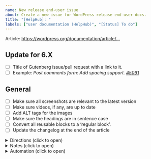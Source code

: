 ```yaml
---
name: New release end-user issue
about: Create a new issue for WordPress release end-user docs.
title: "[HelpHub]: "
labels: ["user documentation (HelpHub)", "[Status] To do"]
---
```


Article:  <https://wordpress.org/documentation/article/...>

## Update for 6.X
- [ ] Title of Gutenberg issue/pull request with a link to it.
- [ ] Example: _Post comments form: Add spacing support. [45091](https://github.com/WordPress/gutenberg/pull/45091)_

## General
- [ ] Make sure all screenshots are relevant to the latest version 
- [ ] Make sure videos, if any, are up to date 
- [ ] Add ALT tags for the images
- [ ] Make sure the headings are in sentence case
- [ ] Convert all reusable blocks to a ‘regular block’.
- [ ] Update the changelog at the end of the article

<details>
<summary>Directions (click to open)</summary>

- Compare existing screenshots (on the article link) to the actual interface in the latest WordPress version.
- Ensure you have the appropriate WordPress version and that new screenshots cover the same page area as the existing one.
- If something is different in the latest version, make a new screenshot.
- Upload new screenshots to the comment on this issue.
- Request review by stating in the comment that the issue is ready for review.

</details>

<details>
<summary>Notes (click to open)</summary>

1.  You can set WordPress install in one click by visiting https://playground.wordpress.net/ or use InstaWP sandbox https://app.instawp.io/onboard
2. We are not adding detailed updates for the Block settings - Typography, Color, Layout, Dimension and Border and for the More Options setting in the block toolbar. Pls mention the settings included for the block and link to the detailed settings pages instead.
3. Some of the PRs have great videos that can be added to the article.

</details>

<details>
<summary>Automation (click to open)</summary>

If you want, you can assign yourself to the issue and change the label for review by posting specific keywords in a comment:
- Assign yourself: `/assign`
- Request review: `/review`

Read about our repo's automatisation [here](https://make.wordpress.org/docs/handbook/github-repository-and-projects/documentation-issue-tracker/#label-issues).

</details>

